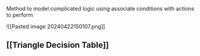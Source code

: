 Method to model complicated logic using associate conditions with actions to perform 

![[Pasted image 20240422150107.png]]

## [[Triangle Decision Table]]